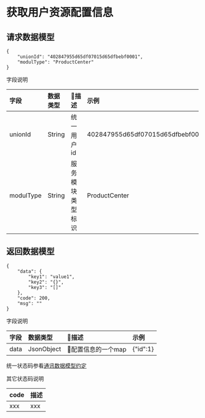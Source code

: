 # 获取用户资源配置信息

## 请求数据模型

```
{
    "unionId": "402847955d65df07015d65dfbebf0001",
    "modulType": "ProductCenter"
}
```

字段说明

| 字段 | 数据类型 | 描述 | 示例 |
| :--- | :--- | :--- | :--- |
| unionId | String | 统一用户id | 402847955d65df07015d65dfbebf0001 |
| modulType | String | 服务模块类型标识 | ProductCenter |

## 

## 返回数据模型

```
{
    "data": {
        "key1": "value1",
        "key2": "{}",
        "key3": "[]"
    },
    "code": 200,
    "msg": ""
}
```

字段说明

| 字段 | 数据类型 | 描述 | 示例 |
| :--- | :--- | :--- | :--- |
| data | JsonObject | 配置信息的一个map | {"id":1} |



统一状态码参看[通讯数据模型约定](/tong-xun-shu-ju-mo-xing-yue-ding.md)

其它状态码说明

| code | 描述 |
| :--- | :--- |
| xxx | xxx |



